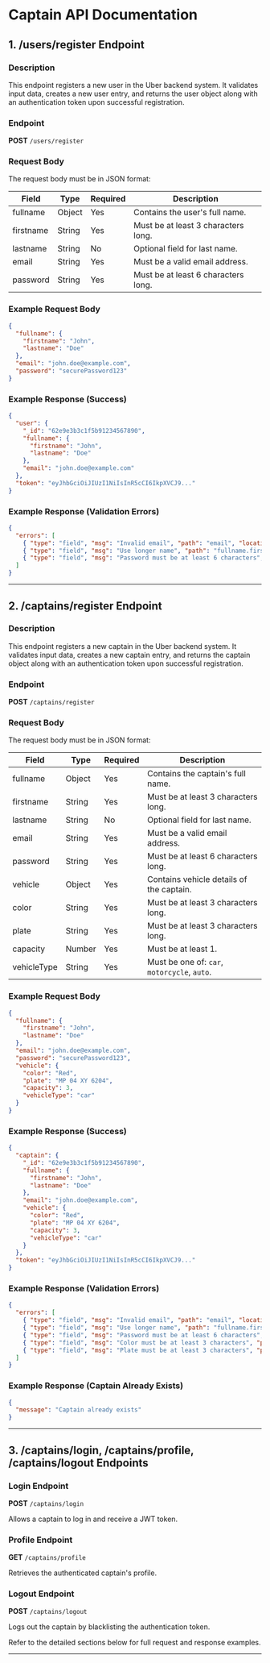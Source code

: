 # Captain API Documentation

## **1. /users/register Endpoint**

### **Description**  
This endpoint registers a new user in the Uber backend system. It validates input data, creates a new user entry, and returns the user object along with an authentication token upon successful registration.

### **Endpoint**  
**POST** `/users/register`

### **Request Body**  
The request body must be in JSON format:

| Field        | Type   | Required | Description |
|-------------|--------|----------|-------------|
| fullname    | Object | Yes      | Contains the user's full name. |
| firstname   | String | Yes      | Must be at least 3 characters long. |
| lastname    | String | No       | Optional field for last name. |
| email       | String | Yes      | Must be a valid email address. |
| password    | String | Yes      | Must be at least 6 characters long. |

### **Example Request Body**  
```json
{
  "fullname": {
    "firstname": "John",
    "lastname": "Doe"
  },
  "email": "john.doe@example.com",
  "password": "securePassword123"
}
```

### **Example Response (Success)**  
```json
{
  "user": {
    "_id": "62e9e3b3c1f5b91234567890",
    "fullname": {
      "firstname": "John",
      "lastname": "Doe"
    },
    "email": "john.doe@example.com"
  },
  "token": "eyJhbGciOiJIUzI1NiIsInR5cCI6IkpXVCJ9..."
}
```

### **Example Response (Validation Errors)**  
```json
{
  "errors": [
    { "type": "field", "msg": "Invalid email", "path": "email", "location": "body" },
    { "type": "field", "msg": "Use longer name", "path": "fullname.firstname", "location": "body" },
    { "type": "field", "msg": "Password must be at least 6 characters", "path": "password", "location": "body" }
  ]
}
```

---

## **2. /captains/register Endpoint**

### **Description**  
This endpoint registers a new captain in the Uber backend system. It validates input data, creates a new captain entry, and returns the captain object along with an authentication token upon successful registration.

### **Endpoint**  
**POST** `/captains/register`

### **Request Body**  
The request body must be in JSON format:

| Field        | Type   | Required | Description |
|-------------|--------|----------|-------------|
| fullname    | Object | Yes      | Contains the captain's full name. |
| firstname   | String | Yes      | Must be at least 3 characters long. |
| lastname    | String | No       | Optional field for last name. |
| email       | String | Yes      | Must be a valid email address. |
| password    | String | Yes      | Must be at least 6 characters long. |
| vehicle     | Object | Yes      | Contains vehicle details of the captain. |
| color       | String | Yes      | Must be at least 3 characters long. |
| plate       | String | Yes      | Must be at least 3 characters long. |
| capacity    | Number | Yes      | Must be at least 1. |
| vehicleType | String | Yes      | Must be one of: `car`, `motorcycle`, `auto`. |

### **Example Request Body**  
```json
{
  "fullname": {
    "firstname": "John",
    "lastname": "Doe"
  },
  "email": "john.doe@example.com",
  "password": "securePassword123",
  "vehicle": {
    "color": "Red",
    "plate": "MP 04 XY 6204",
    "capacity": 3,
    "vehicleType": "car"
  }
}
```

### **Example Response (Success)**  
```json
{
  "captain": {
    "_id": "62e9e3b3c1f5b91234567890",
    "fullname": {
      "firstname": "John",
      "lastname": "Doe"
    },
    "email": "john.doe@example.com",
    "vehicle": {
      "color": "Red",
      "plate": "MP 04 XY 6204",
      "capacity": 3,
      "vehicleType": "car"
    }
  },
  "token": "eyJhbGciOiJIUzI1NiIsInR5cCI6IkpXVCJ9..."
}
```

### **Example Response (Validation Errors)**  
```json
{
  "errors": [
    { "type": "field", "msg": "Invalid email", "path": "email", "location": "body" },
    { "type": "field", "msg": "Use longer name", "path": "fullname.firstname", "location": "body" },
    { "type": "field", "msg": "Password must be at least 6 characters", "path": "password", "location": "body" },
    { "type": "field", "msg": "Color must be at least 3 characters", "path": "vehicle.color", "location": "body" },
    { "type": "field", "msg": "Plate must be at least 3 characters", "path": "vehicle.plate", "location": "body" }
  ]
}
```

### **Example Response (Captain Already Exists)**  
```json
{
  "message": "Captain already exists"
}
```

---

## **3. /captains/login, /captains/profile, /captains/logout Endpoints**

### **Login Endpoint**
**POST** `/captains/login`

Allows a captain to log in and receive a JWT token.

### **Profile Endpoint**
**GET** `/captains/profile`

Retrieves the authenticated captain's profile.

### **Logout Endpoint**
**POST** `/captains/logout`

Logs out the captain by blacklisting the authentication token.

Refer to the detailed sections below for full request and response examples.

---

